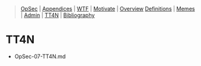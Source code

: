 [  this is a comment. ]::

<link href="styles.css" rel="stylesheet"></link>

> [OpSec](../OpSec.md) | [Appendices](./OpSec-00-Appendices.md) | [WTF](./OpSec-01-WTF.md) | [Motivate](./OpSec-02-Motivate.md) | [Overview](./OpSec-03-Overview.md)
> [Definitions](./OpSec-04-Definitions.md) | [Memes](./OpSec-05-Memes.md) | [Admin](./OpSec-06-Admin.md) | [TT4N](./OpSec-07-TT4N-v2.md) | [Bibliography](./OpSec-99-Bibliography.md)

# TT4N

- OpSec-07-TT4N.md

